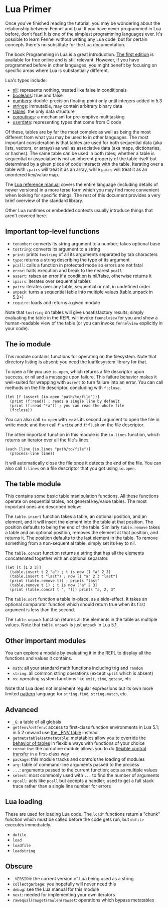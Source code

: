 # Lua Primer

Once you've finished reading the tutorial, you may be wondering about
the relationship between Fennel and Lua. If you have never programmed
in Lua before, don't fear! It is one of the simplest programming
languages ever. It's possible to learn Fennel without writing any Lua
code, but for certain concepts there's no substitute for the Lua
documentation.

The book Programming in Lua is a great introduction.
[The first edition][6] is available for free online and is still
relevant. However, if you have programmed before in other languages,
you might benefit by focusing on specific areas where Lua is
substantially different.

Lua's types include:

* [nil][7]: represents nothing, treated like false in conditionals
* [booleans][8]: true and false
* [numbers][9]: double-precision floating point only until integers added in 5.3
* [strings][10]: immutable, may contain arbitrary binary data
* [tables][11]: the only data structure
* [coroutines][12]: a mechanism for pre-emptive multitasking
* [userdata][13]: representing types that come from C code

Of these, tables are by far the most complex as well as being the most
different from what you may be used to in other languages. The most
important consideration is that tables are used for both sequential
data (aka lists, vectors, or arrays) as well as associative data (aka
maps, dictionaries, or hashes). The same table can be used in both
roles; whether a table is sequential or associative is not an inherent
property of the table itself but determined by a given piece of code
interacts with the table. Iterating over a table with `ipairs` will
treat it as an array, while `pairs` will treat it as an unordered
key/value map.

The [Lua reference manual][1] covers the entire language (including
details of newer versions) in a more terse form which you may find
more convenient when looking for specific things. The rest of this
document provides a very brief overview of the standard library.

Other Lua runtimes or embedded contexts usually introduce things that
aren't covered here.

## Important top-level functions

* `tonumber`: converts its string argument to a number; takes optional base
* `tostring`: converts its argument to a string
* `print`: prints `tostring` of all its arguments separated by tab characters
* `type`: returns a string describing the type of its argument
* `pcall`: calls a function in protected mode so errors are not fatal
* `error`: halts execution and break to the nearest `pcall`
* `assert`: raises an error if a condition is nil/false, otherwise returns it
* `ipairs`: iterates over sequential tables
* `pairs`: iterates over any table, sequential or not, in undefined order
* `unpack`: turns a sequential table into multiple values (table.unpack in 5.2+)
* `require`: loads and returns a given module

Note that `tostring` on tables will give unsatisfactory results; simply
evaluating the table in the REPL will invoke `fennelview` for you and
show a human-readable view of the table (or you can invoke `fennelview`
explicitly in your code).

## The io module

This module contains functions for operating on the filesystem. Note
that directory listing is absent; you need the luafilesystem library
for that.

To open a file you use `io.open`, which returns a file descriptor upon
success, or nil and a message upon failure. This failure behavior
makes it well-suited for wrapping with `assert` to turn failure into
an error. You can call methods on the file descriptor, concluding with
`f:close`.

```fennel
(let [f (assert (io.open "path/to/file"))]
  (print (f:read)) ; reads a single line by default
  (print (f:read "*a")) ; you can read the whole file
  (f:close))
```

You can also call `io.open` with `:w` as its second argument to open
the file in write mode and then call `f:write` and `f:flush` on the
file descriptor.

The other important function in this module is the `io.lines`
function, which returns an iterator over all the file's lines.

```fennel
(each [line (io.lines "path/to/file")]
  (process-line line))
```

It will automatically close the file once it detects the end of the
file. You can also call `f:lines` on a file descriptor that you got
using `io.open`.

## The table module

This contains some basic table manipulation functions. All these
functions operate on sequential tables, not general key/value tables.
The most important ones are described below:

The `table.insert` function takes a table, an optional position, and
an element, and it will insert the element into the table at that
position. The position defaults to being the end of the
table. Similarly `table.remove` takes a table and an optional
position, removes the element at that position, and returns it. The
position defaults to the last element in the table. To remove
something from a non-sequential table, simply set its key to nil.

The `table.concat` function returns a string that has all the elements
concatenated together with an optional separator.

```fennel
(let [t [1 2 3]]
  (table.insert t 2 "a") ; t is now [1 "a" 2 3]
  (table.insert t "last") ; now [1 "a" 2 3 "last"]
  (print (table.remove t)) ; prints "last"
  (table.remove t 1) ; t is now ["a" 2 3]
  (print (table.concat t ", "))) prints "a, 2, 3"
```

The `table.sort` function a table in-place, as a side-effect. It
takes an optional comparator function which should return true when
its first argument is less than the second.

The `table.unpack` function returns all the elements in the table as
multiple values. Note that `table.unpack` is just `unpack` in Lua 5.1.

## Other important modules

You can explore a module by evaluating it in the REPL to display all
the functions and values it contains.

* `math`: all your standard math functions including trig and `random`
* `string`: all common string operations (except `split` which is absent)
* `os`: operating system functions like `exit`, `time`, `getenv`, etc

Note that Lua does not implement regular expressions but its own more
limited [pattern][2] language for `string.find`, `string.match`, etc.

## Advanced

* `_G`: a table of all globals
* `getfenv`/`setfenv`: access to first-class function environments in
  Lua 5.1; in 5.2 onward use [the _ENV table][3] instead
* `getmetatable`/`setmetatable`: metatables allow you to
  [override the behavior of tables][4]
  in flexible ways with functions of your choice
* `coroutine`: the coroutine module allows you to do
  [flexible control transfer][5] in a first-class way
* `package`: this module tracks and controls the loading of modules
* `arg`: table of command-line arguments passed to the process
* `...`: arguments passed to the current function; acts as multiple values
* `select`: most commonly used with `...` to find the number of arguments
* `xpcall`: acts like `pcall` but accepts a handler; used to get a
  full stack trace rather than a single line number for errors

## Lua loading

These are used for loading Lua code. The `load*` functions return a
"chunk" function which must be called before the code gets run, but
`dofile` executes immediately.

* `dofile`
* `load`
* `loadfile`
* `loadstring`

## Obscure

* `_VERSION`: the current version of Lua being used as a string
* `collectgarbage`: you hopefully will never need this
* `debug`: see the Lua manual for this module
* `next`: needed for implementing your own iterators
* `rawequal`/`rawget`/`rawlen`/`rawset`: operations which bypass metatables

[1]: https://www.lua.org/manual/5.1/
[2]: https://www.lua.org/pil/20.2.html
[3]: http://leafo.net/guides/setfenv-in-lua52-and-above.html
[4]: https://www.lua.org/pil/13.html
[5]: http://leafo.net/posts/itchio-and-coroutines.html
[6]: https://www.lua.org/pil/contents.html
[7]: https://www.lua.org/pil/2.1.html
[8]: https://www.lua.org/pil/2.2.html
[9]: https://www.lua.org/pil/2.3.html
[10]: https://www.lua.org/pil/2.4.html
[11]: https://www.lua.org/pil/11.html
[12]: https://www.lua.org/pil/9.1.html
[13]: https://www.lua.org/pil/28.html
